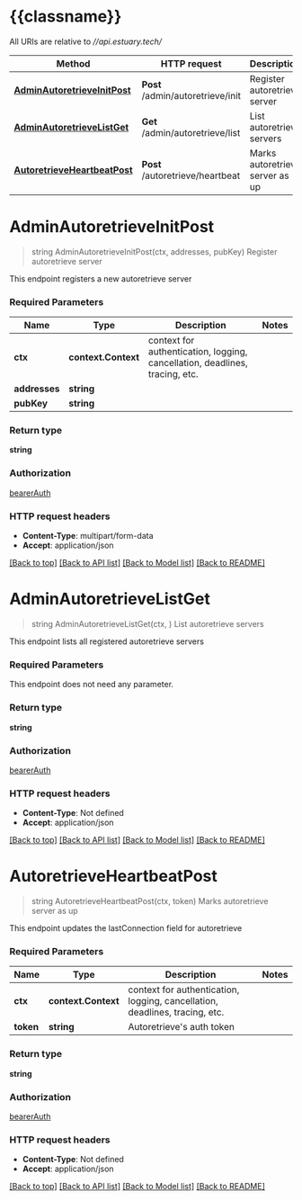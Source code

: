 # {{classname}}

All URIs are relative to *//api.estuary.tech/*

Method | HTTP request | Description
------------- | ------------- | -------------
[**AdminAutoretrieveInitPost**](AutoretrieveApi.md#AdminAutoretrieveInitPost) | **Post** /admin/autoretrieve/init | Register autoretrieve server
[**AdminAutoretrieveListGet**](AutoretrieveApi.md#AdminAutoretrieveListGet) | **Get** /admin/autoretrieve/list | List autoretrieve servers
[**AutoretrieveHeartbeatPost**](AutoretrieveApi.md#AutoretrieveHeartbeatPost) | **Post** /autoretrieve/heartbeat | Marks autoretrieve server as up

# **AdminAutoretrieveInitPost**
> string AdminAutoretrieveInitPost(ctx, addresses, pubKey)
Register autoretrieve server

This endpoint registers a new autoretrieve server

### Required Parameters

Name | Type | Description  | Notes
------------- | ------------- | ------------- | -------------
 **ctx** | **context.Context** | context for authentication, logging, cancellation, deadlines, tracing, etc.
  **addresses** | **string**|  | 
  **pubKey** | **string**|  | 

### Return type

**string**

### Authorization

[bearerAuth](../README.md#bearerAuth)

### HTTP request headers

 - **Content-Type**: multipart/form-data
 - **Accept**: application/json

[[Back to top]](#) [[Back to API list]](../README.md#documentation-for-api-endpoints) [[Back to Model list]](../README.md#documentation-for-models) [[Back to README]](../README.md)

# **AdminAutoretrieveListGet**
> string AdminAutoretrieveListGet(ctx, )
List autoretrieve servers

This endpoint lists all registered autoretrieve servers

### Required Parameters
This endpoint does not need any parameter.

### Return type

**string**

### Authorization

[bearerAuth](../README.md#bearerAuth)

### HTTP request headers

 - **Content-Type**: Not defined
 - **Accept**: application/json

[[Back to top]](#) [[Back to API list]](../README.md#documentation-for-api-endpoints) [[Back to Model list]](../README.md#documentation-for-models) [[Back to README]](../README.md)

# **AutoretrieveHeartbeatPost**
> string AutoretrieveHeartbeatPost(ctx, token)
Marks autoretrieve server as up

This endpoint updates the lastConnection field for autoretrieve

### Required Parameters

Name | Type | Description  | Notes
------------- | ------------- | ------------- | -------------
 **ctx** | **context.Context** | context for authentication, logging, cancellation, deadlines, tracing, etc.
  **token** | **string**| Autoretrieve&#x27;s auth token | 

### Return type

**string**

### Authorization

[bearerAuth](../README.md#bearerAuth)

### HTTP request headers

 - **Content-Type**: Not defined
 - **Accept**: application/json

[[Back to top]](#) [[Back to API list]](../README.md#documentation-for-api-endpoints) [[Back to Model list]](../README.md#documentation-for-models) [[Back to README]](../README.md)

